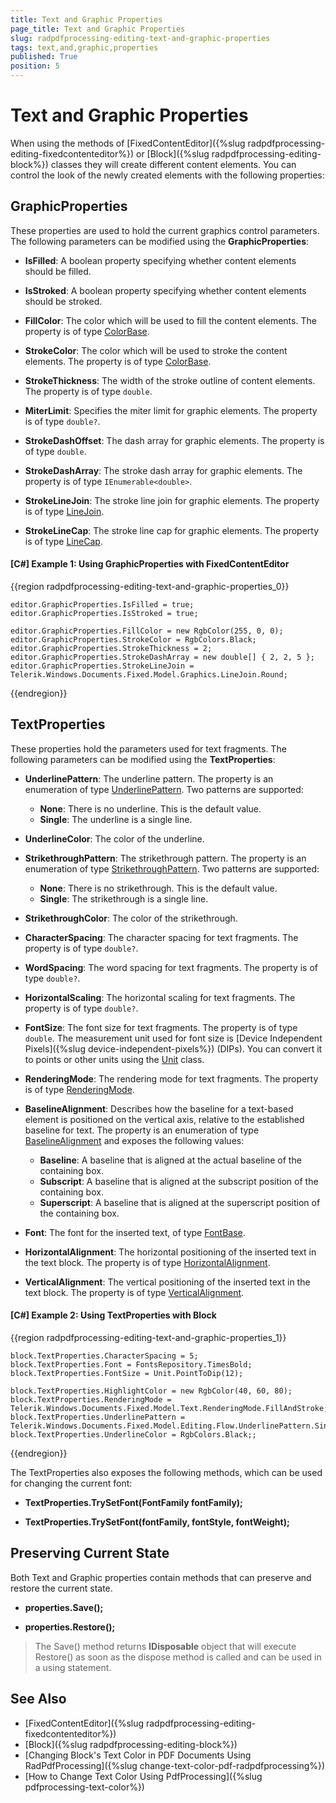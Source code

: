 ```yaml
---
title: Text and Graphic Properties
page_title: Text and Graphic Properties
slug: radpdfprocessing-editing-text-and-graphic-properties
tags: text,and,graphic,properties
published: True
position: 5
---
```


# Text and Graphic Properties

When using the methods of [FixedContentEditor]({%slug radpdfprocessing-editing-fixedcontenteditor%}) or [Block]({%slug radpdfprocessing-editing-block%}) classes they will create different content elements. You can control the look of the newly created elements with the following properties:
      

## GraphicProperties

These properties are used to hold the current graphics control parameters. The following parameters can be modified using the __GraphicProperties__:
        

* __IsFilled__: A boolean property specifying whether content elements should be filled.

* __IsStroked__: A boolean property specifying whether content elements should be stroked.

* __FillColor__: The color which will be used to fill the content elements. The property is of type [ColorBase](https://docs.telerik.com/devtools/document-processing/api/Telerik.Windows.Documents.Fixed.Model.ColorSpaces.ColorBase.html).

* __StrokeColor__: The color which will be used to stroke the content elements. The property is of type [ColorBase](https://docs.telerik.com/devtools/document-processing/api/Telerik.Windows.Documents.Fixed.Model.ColorSpaces.ColorBase.html).

* __StrokeThickness__: The width of the stroke outline of content elements. The property is of type `double`.

* __MiterLimit__: Specifies the miter limit for graphic elements. The property is of type `double?`.

* __StrokeDashOffset__: The dash array for graphic elements. The property is of type `double`.

* __StrokeDashArray__: The stroke dash array for graphic elements. The property is of type `IEnumerable<double>`.

* __StrokeLineJoin__: The stroke line join for graphic elements. The property is of type [LineJoin](https://docs.telerik.com/devtools/document-processing/api/Telerik.Windows.Documents.Fixed.Model.Graphics.LineJoin.html).

* __StrokeLineCap__: The stroke line cap for graphic elements. The property is of type [LineCap](https://docs.telerik.com/devtools/document-processing/api/Telerik.Windows.Documents.Fixed.Model.Graphics.LineCap.html).
            
#### [C#] Example 1: Using GraphicProperties with FixedContentEditor

{{region radpdfprocessing-editing-text-and-graphic-properties_0}}

	editor.GraphicProperties.IsFilled = true;
	editor.GraphicProperties.IsStroked = true;

	editor.GraphicProperties.FillColor = new RgbColor(255, 0, 0);
	editor.GraphicProperties.StrokeColor = RgbColors.Black;
	editor.GraphicProperties.StrokeThickness = 2;
	editor.GraphicProperties.StrokeDashArray = new double[] { 2, 2, 5 };
	editor.GraphicProperties.StrokeLineJoin = Telerik.Windows.Documents.Fixed.Model.Graphics.LineJoin.Round;
{{endregion}}

## TextProperties

These properties hold the parameters used for text fragments. The following parameters can be modified using the __TextProperties__:
        

* __UnderlinePattern__: The underline pattern. The property is an enumeration of type [UnderlinePattern](https://docs.telerik.com/devtools/document-processing/api/Telerik.Windows.Documents.Fixed.Model.Editing.Flow.UnderlinePattern.html). Two patterns are supported:   
	* __None__: There is no underline. This is the default value.      
	* __Single__: The underline is a single line.

* __UnderlineColor__: The color of the underline.

* __StrikethroughPattern__: The strikethrough pattern. The property is an enumeration of type [StrikethroughPattern](https://docs.telerik.com/devtools/document-processing/api/Telerik.Windows.Documents.Fixed.Model.Editing.Flow.StrikethroughPattern.html). Two patterns are supported:   
	* __None__: There is no strikethrough. This is the default value.      
	* __Single__: The strikethrough is a single line.

* __StrikethroughColor__: The color of the strikethrough.
	
* __CharacterSpacing__: The character spacing for text fragments. The property is of type `double?`.

* __WordSpacing__: The word spacing for text fragments. The property is of type `double?`.

* __HorizontalScaling__: The horizontal scaling for text fragments. The property is of type `double?`.

* __FontSize__: The font size for text fragments. The property is of type `double`. The measurement unit used for font size is [Device Independent Pixels]({%slug device-independent-pixels%}) (DIPs). You can convert it to points or other units using the [Unit](https://docs.telerik.com/devtools/document-processing/api/Telerik.Windows.Documents.Media.Unit.html) class.

* __RenderingMode__: The rendering mode for text fragments. The property is of type [RenderingMode](https://docs.telerik.com/devtools/document-processing/api/Telerik.Windows.Documents.Fixed.Model.Text.RenderingMode.html).

* __BaselineAlignment__: Describes how the baseline for a text-based element is positioned on the vertical axis, relative to the established baseline for text. The property is an enumeration of type [BaselineAlignment](https://docs.telerik.com/devtools/document-processing/api/Telerik.Windows.Documents.Fixed.Model.Editing.Flow.BaselineAlignment.html) and exposes the following values:
	* __Baseline__: A baseline that is aligned at the actual baseline of the containing box.
	* __Subscript__: A baseline that is aligned at the subscript position of the containing box.
	* __Superscript__: A baseline that is aligned at the superscript position of the containing box.

* __Font__: The font for the inserted text, of type [FontBase](https://docs.telerik.com/devtools/document-processing/api/Telerik.Windows.Documents.Fixed.Model.Fonts.FontBase.html).

* __HorizontalAlignment__: The horizontal positioning of the inserted text in the text block. The property is of type [HorizontalAlignment](https://docs.telerik.com/devtools/document-processing/api/Telerik.Windows.Documents.Fixed.Model.Editing.Flow.HorizontalAlignment.html).

* __VerticalAlignment__: The vertical positioning of the inserted text in the text block. The property is of type [VerticalAlignment](https://docs.telerik.com/devtools/document-processing/api/Telerik.Windows.Documents.Fixed.Model.Editing.Flow.VerticalAlignment.html).
            
#### [C#] Example 2: Using TextProperties with Block

{{region radpdfprocessing-editing-text-and-graphic-properties_1}}

	block.TextProperties.CharacterSpacing = 5;
	block.TextProperties.Font = FontsRepository.TimesBold;
	block.TextProperties.FontSize = Unit.PointToDip(12);

	block.TextProperties.HighlightColor = new RgbColor(40, 60, 80);
	block.TextProperties.RenderingMode = Telerik.Windows.Documents.Fixed.Model.Text.RenderingMode.FillAndStroke;
	block.TextProperties.UnderlinePattern = Telerik.Windows.Documents.Fixed.Model.Editing.Flow.UnderlinePattern.Single;
	block.TextProperties.UnderlineColor = RgbColors.Black;;
{{endregion}}

The TextProperties also exposes the following methods, which can be used for changing the current font:
        

* __TextProperties.TrySetFont(FontFamily fontFamily);__

* __TextProperties.TrySetFont(fontFamily, fontStyle, fontWeight);__

## Preserving Current State

Both Text and Graphic properties contain methods that can preserve and restore the current state.
        

* __properties.Save();__

* __properties.Restore();__

>The Save() method returns __IDisposable__ object that will execute Restore() as soon as the dispose method is called and can be used in a using statement.
          

## See Also

 * [FixedContentEditor]({%slug radpdfprocessing-editing-fixedcontenteditor%})
 * [Block]({%slug radpdfprocessing-editing-block%})
 * [Changing Block's Text Color in PDF Documents Using RadPdfProcessing]({%slug change-text-color-pdf-radpdfprocessing%})
 * [How to Change Text Color Using PdfProcessing]({%slug pdfprocessing-text-color%})
